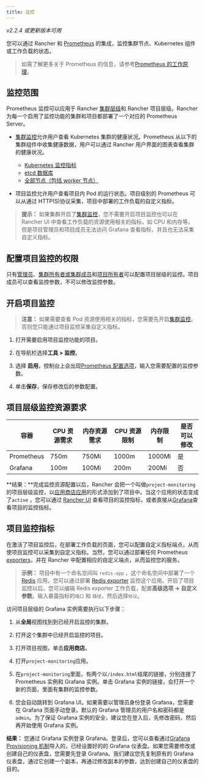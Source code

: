 ```yaml
---
title: 监控
---
```


_v2.2.4 或更新版本可用_

您可以通过 Rancher 和 [Prometheus](https://prometheus.io/) 的集成，监控集群节点、Kubernetes 组件或工作负载的状态。

> 如需了解更多关于 Prometheus 的信息，请参考[Prometheus 的工作原理](/docs/cluster-admin/tools/monitoring/_index)。

## 监控范围

Prometheus 监控可以应用于 Rancher [集群层级](/docs/cluster-admin/tools/monitoring/_index)和 Rancher 项目层级。Rancher 为每一个启用了监控功能的集群和项目都部署了一个对应的 Prometheus Server。

- [集群监控](/docs/cluster-admin/tools/monitoring/_index)允许用户查看 Kubernetes 集群的健康状况。Prometheus 从以下的集群组件中收集健康数据，用户可以通过 Rancher 用户界面的图表查看集群的健康状况。

  - [Kubernetes 监控指标](/docs/cluster-admin/tools/monitoring/cluster-metrics/_index#kubernetes-components-metrics)
  - [etcd 数据库](/docs/cluster-admin/tools/monitoring/cluster-metrics/_index#etcd-metrics)
  - [全部节点（包括 worker 节点）](/docs/cluster-admin/tools/monitoring/cluster-metrics/_index#cluster-metrics)

* 项目监控允许用户查看项目内 Pod 的运行状态。项目级别的 Prometheus 可以从通过 HTTP(S)协议采集，项目中部署的工作负载的自定义指标。

> **提示：** 如果集群开启了[集群监控](/docs/cluster-admin/tools/monitoring/_index)，您不需要开启项目监控也可以在 Rancher UI 中查看工作负载的资源使用相关的指标，如 CPU 和内存等。但是项目管理员和项目成员无法访问 Grafana 查看指标，并且也无法采集自定义指标。

## 配置项目监控的权限

只有[管理员](/docs/admin-settings/rbac/global-permissions/_index)、[集群所有者或集群成员](/docs/admin-settings/rbac/cluster-project-roles/_index#cluster-roles)和[项目所有者](/docs/admin-settings/rbac/cluster-project-roles/_index#project-roles)可以配置项目层级的监控。项目成员可以查看监控参数，不可以修改监控参数。

## 开启项目监控

> **注意：** 如果需要查看 Pod 资源使用相关的指标，您需要先开启[集群监控](/docs/cluster-admin/tools/monitoring/_index)。否则您只能通过项目监控采集自定义指标。

1. 打开需要启用项目监控功能的项目。

1. 在导航栏选择**工具 > 监控**。

1. 选择 **启用**，控制台上会出现[Prometheus 配置选项](/docs/cluster-admin/tools/monitoring/prometheus/_index)，输入您需要配置的监控参数。

1. 单击**保存**，保存修改后的参数配置。

## 项目层级监控资源要求

| 容器       | CPU 资源需求 | 内存资源需求 | CPU 资源限制 | 内存限制 | 是否可以修改 |
| ---------- | ------------ | ------------ | ------------ | -------- | ------------ |
| Prometheus | 750m         | 750Mi        | 1000m        | 1000Mi   | 是           |
| Grafana    | 100m         | 100Mi        | 200m         | 200Mi    | 否           |

**结果：**完成监控资源配置以后，Rancher 会把一个叫做`project-monitoring`的项目层级监控，以[应用商店应用](/docs/catalog/apps/_index)的形式添加到了项目中。当这个应用的状态变成了`active` ，您可以通过 [Rancher UI](/docs/cluster-admin/tools/monitoring/_index#rancher-dashboard) 查看项目的监控指标，或者直接从[Grafana](/docs/cluster-admin/tools/monitoring/_index#grafana)查看项目的监控指标。

## 项目监控指标

在激活了项目监控后，在部署工作负载的页面，您可以配置自定义指标端点，从而使项目监控可以采集到自定义指标。当然，您可以通过部署任何 Prometheus [exporters](https://prometheus.io/docs/instrumenting/exporters/)，并在 Rancher 中配置相应的自定义端点，从而监控您的服务。

> **示例：**
> 项目中有一个命名空间叫 `redis-app` ，这个命名空间中部署了一个 [Redis](https://redis.io/) 应用。您可以通过部署 [Redis exporter](https://github.com/oliver006/redis_exporter) 监控这个应用。开启了项目监控以后，您可以编辑 Redis exporter 工作负载，配置**高级选项 -> 自定义参数**。输入暴露指标的`端口` 和 `路径`，然后选择`协议`。

访问项目层级的 Grafana 实例需要执行以下步骤：

1. 从**全局**视图找到到已经开启监控的集群。

1. 打开这个集群中已经开启监控的项目。

1. 打开项目视图，单击**应用商店**。

1. 打开`project-monitoring`应用。

1. 在`project-monitoring`里面，有两个以`/index.html`结尾的链接，分别连接了 Prometheus 实例和 Grafana 实例。单击 Grafana 实例的链接，会打开一个新的页面，里面有集群的监控参数。

1. 您会自动跳转到 Grafana UI。如果需要以管理员身份登录 Grafana，您需要在 Grafana 页面手动登录。默认的 Grafana 管理员的用户名和密码都是`admin`。为了保证 Grafana 实例的安全，建议您在登入后，先修改密码，然后再开始使用 Grafana 实例。

**结果：** 您通过 Grafana 实例登录 Grafana。登录后，您可以查看通过[Grafana Provisioning 机制](http://docs.grafana.org/administration/provisioning/#dashboards)导入的，已经设置好的的 Grafana 仪表盘。如果您需要修改或创建自己的仪表盘，您需要先登录 Grafana。我们建议您先复制原有的 Grafana 仪表盘，通过它创建一个副本，再通过修改副本的参数，达到创建自己的仪表盘的目的。
